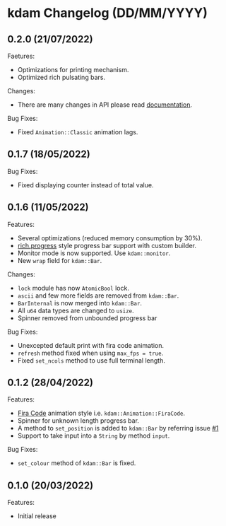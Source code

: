 # kdam Changelog (DD/MM/YYYY)

## 0.2.0 (21/07/2022)

Faetures:

- Optimizations for printing mechanism.
- Optimized rich pulsating bars.

Changes:

- There are many changes in API please read [documentation](https://docs.rs/kdam/0.2.0/kdam/index.html).

Bug Fixes:

- Fixed `Animation::Classic` animation lags.

## 0.1.7 (18/05/2022)

Bug Fixes:

- Fixed displaying counter instead of total value.

## 0.1.6 (11/05/2022)

Features:

- Several optimizations (reduced memory consumption by 30%).
- [rich.progress](https://rich.readthedocs.io/en/latest/progress.html) style progress bar support with custom builder.
- Monitor mode is now supported. Use `kdam::monitor`.
- New `wrap` field for `kdam::Bar`.

Changes:

- `lock` module has now `AtomicBool` lock.
- `ascii` and few more fields are removed from `kdam::Bar`.
- `BarInternal` is now merged into `kdam::Bar`.
- All `u64` data types are changed to `usize`.
- Spinner removed from unbounded progress bar

Bug Fixes:

- Unexcepted default print with fira code animation.
- `refresh` method fixed when using `max_fps = true`.
- Fixed `set_ncols` method to use full terminal length.

## 0.1.2 (28/04/2022)

Features:

- [Fira Code](https://github.com/tonsky/FiraCode) animation style i.e. `kdam::Animation::FiraCode`.
- Spinner for unknown length progress bar.
- A method to `set_position` is added to `kdam::Bar` by referring issue [#1](https://github.com/clitic/kdam/issues/1)
- Support to take input into a `String` by method `input`.

Bug Fixes:

- `set_colour` method of `kdam::Bar` is fixed.

## 0.1.0 (20/03/2022)

Features:

- Initial release
